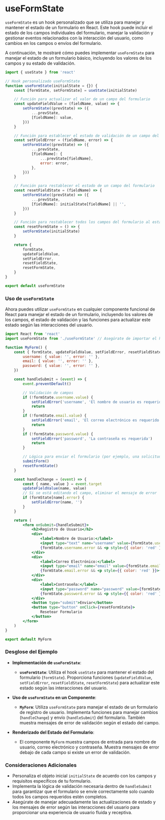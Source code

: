 # useFormState

`useFormState` es un hook personalizado que se utiliza para manejar y mantener el estado de un formulario en React. Este hook puede incluir el estado de los campos individuales del formulario, manejar la validación y gestionar eventos relacionados con la interacción del usuario, como cambios en los campos o envíos del formulario.

A continuación, te mostraré cómo puedes implementar `useFormState` para manejar el estado de un formulario básico, incluyendo los valores de los campos y su estado de validación.

```jsx
import { useState } from 'react'

// Hook personalizado useFormState
function useFormState(initialState = {}) {
    const [formState, setFormState] = useState(initialState)

    // Función para actualizar el valor de un campo del formulario
    const updateFieldValue = (fieldName, value) => {
        setFormState((prevState) => ({
            ...prevState,
            [fieldName]: value,
        }))
    }

    // Función para establecer el estado de validación de un campo del formulario
    const setFieldError = (fieldName, error) => {
        setFormState((prevState) => ({
            ...prevState,
            [fieldName]: {
                ...prevState[fieldName],
                error: error,
            },
        }))
    }

    // Función para restablecer el estado de un campo del formulario
    const resetFieldState = (fieldName) => {
        setFormState((prevState) => ({
            ...prevState,
            [fieldName]: initialState[fieldName] || '',
        }))
    }

    // Función para restablecer todos los campos del formulario al estado inicial
    const resetFormState = () => {
        setFormState(initialState)
    }

    return {
        formState,
        updateFieldValue,
        setFieldError,
        resetFieldState,
        resetFormState,
    }
}

export default useFormState
```

### Uso de `useFormState`

Ahora puedes utilizar `useFormState` en cualquier componente funcional de React para manejar el estado de un formulario, incluyendo los valores de los campos, el estado de validación y las funciones para actualizar este estado según las interacciones del usuario.

```jsx
import React from 'react'
import useFormState from './useFormState' // Asegúrate de importar el hook desde el archivo correcto

function MyForm() {
    const { formState, updateFieldValue, setFieldError, resetFieldState, resetFormState } = useFormState({
        username: { value: '', error: '' },
        email: { value: '', error: '' },
        password: { value: '', error: '' },
    })

    const handleSubmit = (event) => {
        event.preventDefault()

        // Validación de campos
        if (!formState.username.value) {
            setFieldError('username', 'El nombre de usuario es requerido')
            return
        }
        if (!formState.email.value) {
            setFieldError('email', 'El correo electrónico es requerido')
            return
        }
        if (!formState.password.value) {
            setFieldError('password', 'La contraseña es requerida')
            return
        }

        // Lógica para enviar el formulario (por ejemplo, una solicitud HTTP)
        submitForm()
        resetFormState()
    }

    const handleChange = (event) => {
        const { name, value } = event.target
        updateFieldValue(name, value)
        // Si se está editando el campo, eliminar el mensaje de error
        if (formState[name].error) {
            setFieldError(name, '')
        }
    }

    return (
        <form onSubmit={handleSubmit}>
            <h2>Registro de Usuario</h2>
            <div>
                <label>Nombre de Usuario:</label>
                <input type="text" name="username" value={formState.username.value} onChange={handleChange} />
                {formState.username.error && <p style={{ color: 'red' }}>{formState.username.error}</p>}
            </div>
            <div>
                <label>Correo Electrónico:</label>
                <input type="email" name="email" value={formState.email.value} onChange={handleChange} />
                {formState.email.error && <p style={{ color: 'red' }}>{formState.email.error}</p>}
            </div>
            <div>
                <label>Contraseña:</label>
                <input type="password" name="password" value={formState.password.value} onChange={handleChange} />
                {formState.password.error && <p style={{ color: 'red' }}>{formState.password.error}</p>}
            </div>
            <button type="submit">Enviar</button>
            <button type="button" onClick={resetFormState}>
                Resetear Formulario
            </button>
        </form>
    )
}

export default MyForm
```

### Desglose del Ejemplo

-   **Implementación de `useFormState`**:

    -   **`useFormState`**: Utiliza el hook `useState` para mantener el estado del formulario (`formState`). Proporciona funciones (`updateFieldValue`, `setFieldError`, `resetFieldState`, `resetFormState`) para actualizar este estado según las interacciones del usuario.

-   **Uso de `useFormState` en un Componente**:

    -   **`MyForm`**: Utiliza `useFormState` para manejar el estado de un formulario de registro de usuario. Implementa funciones para manejar cambios (`handleChange`) y envío (`handleSubmit`) del formulario. También muestra mensajes de error de validación según el estado del campo.

-   **Renderizado del Estado del Formulario**:
    -   El componente `MyForm` muestra campos de entrada para nombre de usuario, correo electrónico y contraseña. Muestra mensajes de error debajo de cada campo si existe un error de validación.

### Consideraciones Adicionales

-   Personaliza el objeto inicial `initialState` de acuerdo con los campos y requisitos específicos de tu formulario.
-   Implementa la lógica de validación necesaria dentro de `handleSubmit` para garantizar que el formulario se envíe correctamente solo cuando todos los campos requeridos estén completos.
-   Asegúrate de manejar adecuadamente las actualizaciones de estado y los mensajes de error según las interacciones del usuario para proporcionar una experiencia de usuario fluida y receptiva.
